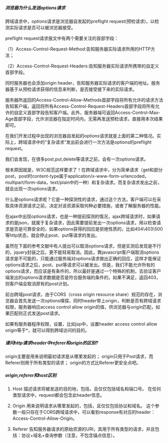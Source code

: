 ##### 浏览器为什么发送options请求

跨域请求中，options请求是浏览器自发起的preflight request(预检请求)，以检测实际请求是否可以被浏览器接受。

preflight request请求报文中有两个需要关注的首部字段：

（1）Access-Control-Request-Method:告知服务器实际请求所用的HTTP方法；

（2）Access-Control-Request-Headers:告知服务器实际请求所携带的自定义首部字段。

同时服务器也会添加origin header，告知服务器实际请求的客户端的地址。服务器基于从预检请求获得的信息来判断，是否接受接下来的实际请求。

服务器所返回的Access-Control-Allow-Methods首部字段将所有允许的请求方法告知客户端，返回将所有Access-Control-Request-Headers首部字段将所有允许的自定义首部字段告知客户端。此外，服务器端可返回Access-Control-Max-Age首部字段，允许浏览器在指定时间内，无需再发送预检请求，直接用本次结果即可。

在我们开发过程中出现的浏览器自发起的options请求就是上面的第二种情况。实际上，跨域请求中的“复杂请求”发出前会进行一次方法是options的preflight request。

我们会发现，在很多post,put,delete等请求之前，会有一次options请求。

根本原因就是，W3C规范这样要求了！在跨域请求中，分为简单请求（get和部分post，post时content-type属于application/x-www-form-urlencoded，multipart/form-data，text/plain中的一种）和复杂请求。而复杂请求发出之前，就会出现一次options请求。

什么是options请求呢？它是一种探测性的请求，通过这个方法，客户端可以在采取具体资源请求之前，决定对该资源采取何种必要措施，或者了解服务器的性能。

在ajax中出现options请求，也是一种提前探测的情况，ajax跨域请求时，如果请求的是json，就属于复杂请求，因此需要提前发出一次options请求，用以检查请求是否是可靠安全的，如果options获得的回应是拒绝性质的，比如404\403\500等http状态，就会停止post、put等请求的发出。

虽然在下面的参考文献中有人提出可以取消options请求，但是实测后发现是不行的，jquery封装之后，更不能轻易取消。因此，靠javascript客户端取消options请求是不可能的，只能通过服务端对options请求做出正确的回应，这样才能保证options请求之后，post、put等请求可以被发出。但是，我们不能允许所有的options请求，而应该是有条件的，所以最好是通过一个特殊的机制，去验证客户端发出的options请求数据是否是符合服务端的条件的，如果不满足，返回403，则客户端会取消原有的post计划。

前台跨域post请求，由于CORS（cross origin resource share）规范的存在，浏览器会首先发送一次options嗅探，同时header带上origin，判断是否有跨域请求权限，服务器响应access control allow origin的值，供浏览器与origin匹配，如果匹配则正式发送post请求。

如果有服务器程序权限，设置，比如jsp中，设置header access control allow origin等于*，就可以得到跨域访问的目的。

##### 请问http请求header中referer和origin的区别?

origin主要是用来说明最初请求是从哪里发起的；
origin只用于Post请求，而Referer则用于所有类型的请求；
origin的方式比Referer更安全点吧。

##### origin,referer和host区别

1. Host
   描述请求将被发送的目的地，包括，且仅仅包括域名和端口号。
   在任何类型请求中，request都会包含此header信息。

2. Origin
   用来说明请求从哪里发起的，包括，且仅仅包括协议和域名。
   这个参数一般只存在于CORS跨域请求中，可以看到response有对应的header：Access-Control-Allow-Origin。

3. Referer
   告知服务器请求的原始资源的URI，其用于所有类型的请求，并且包括：协议+域名+查询参数（注意，不包含锚点信息）。
